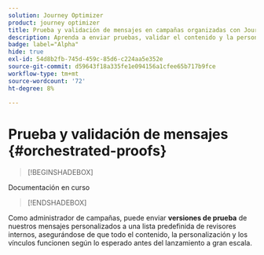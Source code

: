 ```yaml
---
solution: Journey Optimizer
product: journey optimizer
title: Prueba y validación de mensajes en campañas organizadas con Journey Optimizer
description: Aprenda a enviar pruebas, validar el contenido y la personalización en una campaña orquestada con Adobe Journey Optimizer
badge: label="Alpha"
hide: true
exl-id: 54d8b2fb-745d-459c-85d6-c224aa5e352e
source-git-commit: d59643f18a335fe1e094156a1cfee65b717b9fce
workflow-type: tm+mt
source-wordcount: '72'
ht-degree: 8%

---
```


# Prueba y validación de mensajes {#orchestrated-proofs}

>[!BEGINSHADEBOX]

Documentación en curso

>[!ENDSHADEBOX]

Como administrador de campañas, puede enviar **versiones de prueba** de nuestros mensajes personalizados a una lista predefinida de revisores internos, asegurándose de que todo el contenido, la personalización y los vínculos funcionen según lo esperado antes del lanzamiento a gran escala.
